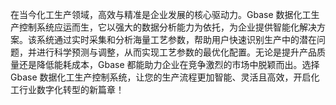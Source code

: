 在当今化工生产领域，高效与精准是企业发展的核心驱动力。Gbase 数据化工生产控制系统应运而生，它以强大的数据分析能力为依托，为企业提供智能化解决方案。该系统通过实时采集和分析海量工艺参数，帮助用户快速识别生产中的潜在问题，并进行科学预测与调整，从而实现工艺参数的最优化配置。无论是提升产品质量还是降低能耗成本，Gbase 都能助力企业在竞争激烈的市场中脱颖而出。选择 Gbase 数据化工生产控制系统，让您的生产流程更加智能、灵活且高效，开启化工行业数字化转型的新篇章！